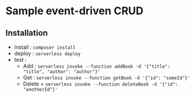 # Sample event-driven CRUD

## Installation

* install : `composer install`
* deploy : `serverless deploy`
* test : 
    * Add : `serverless invoke --function addBook -d '{"title": "title", "author": "author"}'`
    * Get : `serverless invoke --function getBook -d '{"id": "someId"}'`
    * Delete = `serverless invoke --function deleteBook -d '{"id": "anotherId"}'`